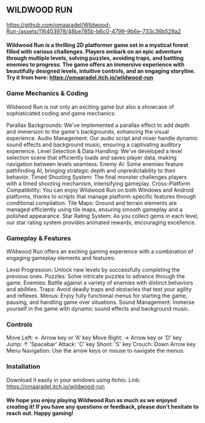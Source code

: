 ## WILDWOOD RUN



https://github.com/omaaradel/Wildwood-Run-/assets/116403978/48be785b-b6c0-4799-9b6e-733c36b528a2




#### Wildwood Run is a thrilling 2D platformer game set in a mystical forest filled with various challenges. Players embark on an epic adventure through multiple levels, solving puzzles, avoiding traps, and battling enemies to progress. The game offers an immersive experience with beautifully designed levels, intuitive controls, and an engaging storyline. Try it from here: https://omaaradel.itch.io/wildwood-run

### Game Mechanics & Coding

Wildwood Run is not only an exciting game but also a showcase of sophisticated coding and game mechanics:

Parallax Backgrounds: We've implemented a parallax effect to add depth and immersion to the game's backgrounds, enhancing the visual experience.
Audio Management: Our audio script and mixer handle dynamic sound effects and background music, ensuring a captivating auditory experience.
Level Selection & Data Handling: We've developed a level selection scene that efficiently loads and saves player data, making navigation between levels seamless.
Enemy AI: Some enemies feature pathfinding AI, bringing strategic depth and unpredictability to their behavior.
Timed Shooting System: The final monster challenges players with a timed shooting mechanism, intensifying gameplay.
Cross-Platform Compatibility: You can enjoy Wildwood Run on both Windows and Android platforms, thanks to scripts that manage platform-specific features through conditional compilation.
Tile Maps: Ground and terrain elements are managed efficiently using tile maps, ensuring smooth gameplay and a polished appearance.
Star Rating System: As you collect gems in each level, our star rating system provides animated rewards, encouraging excellence.

### Gameplay & Features

Wildwood Run offers an exciting gaming experience with a combination of engaging gameplay elements and features:

Level Progression: Unlock new levels by successfully completing the previous ones.
Puzzles: Solve intricate puzzles to advance through the game.
Enemies: Battle against a variety of enemies with distinct behaviors and abilities.
Traps: Avoid deadly traps and obstacles that test your agility and reflexes.
Menus: Enjoy fully functional menus for starting the game, pausing, and handling game over situations.
Sound Management: Immerse yourself in the game with dynamic sound effects and background music.

### Controls

Move Left: ← Arrow key or 'A' key
Move Right: → Arrow key or 'D' key
Jump: ↑  'Spacebar'
Attack: 'C' key
Shoot: 'S' key
Crouch: Down Arrow key
Menu Navigation: Use the arrow keys or mouse to navigate the menus.

### Installation

Download it easily in your windows using Itchio. Link: https://omaaradel.itch.io/wildwood-run

#### We hope you enjoy playing Wildwood Run as much as we enjoyed creating it! If you have any questions or feedback, please don't hesitate to reach out. Happy gaming!
